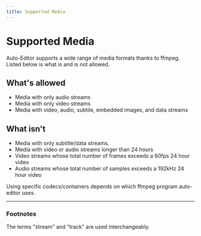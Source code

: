 ```yaml
---
title: Supported Media
---
```


# Supported Media
Auto-Editor supports a wide range of media formats thanks to ffmpeg. Listed below is what is and is not allowed.

## What's allowed
 * Media with only audio streams
 * Media with only video streams
 * Media with video, audio, subtile, embedded images, and data streams

## What isn't
 * Media with only subtitle/data streams.
 * Media with video or audio streams longer than 24 hours
 * Video streams whose total number of frames exceeds a 60fps 24 hour video
 * Audio streams whose total number of samples exceeds a 192kHz 24 hour video

Using specific codecs/containers depends on which ffmpeg program auto-editor uses.

---
### Footnotes
The terms "stream" and "track" are used interchangeably.
